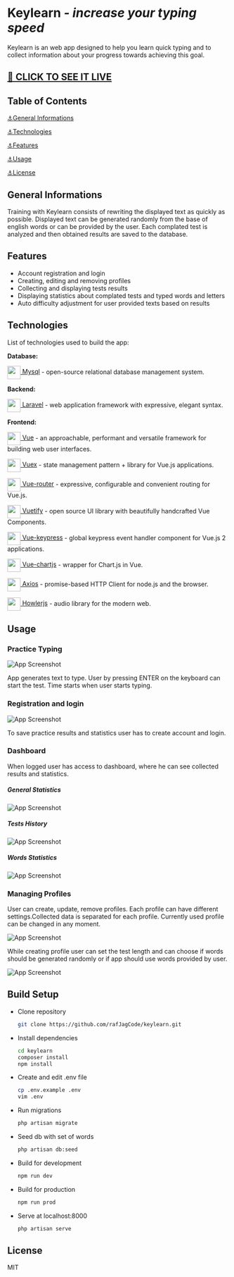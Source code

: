 # Keylearn _- increase your typing speed_

Keylearn is an web app designed to help you learn quick typing and to collect information about your progress towards
achieving this goal.

## [🔗 CLICK TO SEE IT LIVE](https://keylearn.rafaljagielski.pl)

## Table of Contents

[⚓General Informations](#general-informations)

[⚓Technologies](#technologies)

[⚓Features](#features)

[⚓Usage](#usage)

[⚓License](#license)

## General Informations

Training with Keylearn consists of rewriting the displayed text as quickly as possible. Displayed text can be generated
randomly from the base of english words or can be provided by the user. Each complated test is analyzed and then
obtained results are saved to the database.

## Features

- Account registration and login
- Creating, editing and removing profiles
- Collecting and displaying tests results
- Displaying statistics about complated tests and typed words and letters
- Auto difficulty adjustment for user provided texts based on results

## Technologies

List of technologies used to build the app:

**Database:**

<a href="https://www.mysql.com"><img src="https://github.com/rafJagCode/tech_icons/blob/main/mysql.png?raw=true" width="30" height="30" style="vertical-align:middle"/>
Mysql</a> - open-source relational database management system.

**Backend:**

<a href="https://laravel.com"><img src="https://github.com/rafJagCode/tech_icons/blob/main/laravel.png?raw=true" width="30" height="30" style="vertical-align:middle"/>
Laravel</a> - web application framework with expressive, elegant syntax.

**Frontend:**

<a href="https://vuejs.org"><img src="https://github.com/rafJagCode/tech_icons/blob/main/vue.png?raw=true" width="30" height="30" style="vertical-align:middle"/>
Vue</a> - an approachable, performant and versatile framework for building web user interfaces.

<a href="https://vuex.vuejs.org"><img src="https://github.com/rafJagCode/tech_icons/blob/main/vuex.png?raw=tru" width="30" height="30" style="vertical-align:middle"/>
Vuex</a> - state management pattern + library for Vue.js applications.

<a href="https://router.vuejs.org"><img src="https://github.com/rafJagCode/tech_icons/blob/main/vue-router.png?raw=tru" width="30" height="30" style="vertical-align:middle"/>
Vue-router</a> - expressive, configurable and convenient routing for Vue.js.

<a href="https://vuetifyjs.com"><img src="https://raw.githubusercontent.com/rafJagCode/tech_icons/289e0727706e12ff5296e4c0dd05cf5dbb4d62d2/vuetify.svg" width="30" height="30" style="vertical-align:middle"/>
Vuetify</a> - open source UI library with beautifully handcrafted Vue Components.

<a href="https://www.npmjs.com/package/vue-keypress"><img src="https://github.com/rafJagCode/tech_icons/blob/main/keypress.png?raw=true" width="30" height="30" style="vertical-align:middle"/>
Vue-keypress</a> - global keypress event handler component for Vue.js 2 applications.

<a href="https://vue-chartjs.org"><img src="https://github.com/rafJagCode/tech_icons/blob/main/chart.png?raw=true" width="30" height="30" style="vertical-align:middle"/>
Vue-chartjs</a> - wrapper for Chart.js in Vue.

<a href="https://axios-http.com"><img src="https://raw.githubusercontent.com/rafJagCode/tech_icons/01135de0f10196248f5472ee79bb8a826a553b7f/axios.svg" width="30" height="30" style="vertical-align:middle"/>
Axios</a> - promise-based HTTP Client for node.js and the browser.

<a href="https://howlerjs.com"><img src="https://raw.githubusercontent.com/rafJagCode/tech_icons/f7293832f26dd3ae3c3315f3dc28e1970df304c4/howler.svg" width="30" height="30" style="vertical-align:middle"/>
Howlerjs</a> - audio library for the modern web.

## Usage

### Practice Typing

![App Screenshot](./readme_images/keylearn_practice.png)

App generates text to type. User by pressing ENTER on the keyboard can start the test. Time starts when user starts
typing.

### Registration and login

![App Screenshot](./readme_images/keylearn_register.png)

To save practice results and statistics user has to create account and login.

### Dashboard

When logged user has access to dashboard, where he can see collected results and statistics.

##### General Statistics

![App Screenshot](./readme_images/keylearn_dashboard.png)

##### Tests History

![App Screenshot](./readme_images/keylearn_test_history.png)

##### Words Statistics

![App Screenshot](./readme_images/keylearn_words_statistics.png)

### Managing Profiles

User can create, update, remove profiles. Each profile can have different settings.Collected data is separated for each
profile. Currently used profile can be changed in any moment.

![App Screenshot](./readme_images/keylearn_profile_manager.png)

While creating profile user can set the test length and can choose if words should be generated randomly or if app
should use words provided by user.

![App Screenshot](./readme_images/keylearn_creating_profile.png)

## Build Setup

- Clone repository

  ```sh
  git clone https://github.com/rafJagCode/keylearn.git
  ```

- Install dependencies

  ```sh
  cd keylearn
  composer install
  npm install
  ```
- Create and edit .env file

  ```sh
  cp .env.example .env
  vim .env
  ```
- Run migrations

   ```sh
  php artisan migrate
  ```

- Seed db with set of words

   ```sh
  php artisan db:seed
  ```

- Build for development

  ```sh
  npm run dev
  ```

- Build for production

  ```sh
  npm run prod
  ```

- Serve at localhost:8000

  ```sh
  php artisan serve
  ```

## License

MIT

[mysql]: https://www.mysql.com
[laravel]: https://laravel.com
[vue]: https://vuejs.org
[vuetify]: https://vuetifyjs.com
[vue-chartjs]: https://vue-chartjs.org
[vue-keypress]: https://www.npmjs.com/package/vue-keypress
[vue-router]: https://router.vuejs.org
[vuex]: https://vuex.vuejs.org
[vue-axios]: https://www.npmjs.com/package/vue-axios
[howler.js]: https://howlerjs.com
